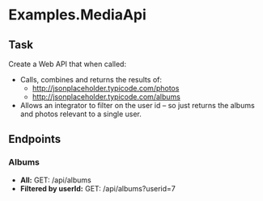 # Examples.MediaApi

## Task

Create a Web API that when called:
- Calls, combines and returns the results of:
  - http://jsonplaceholder.typicode.com/photos
  - http://jsonplaceholder.typicode.com/albums
- Allows an integrator to filter on the user id – so just returns the albums and photos relevant
to a single user.

## Endpoints

### Albums

- **All:** GET: /api/albums
- **Filtered by userId:** GET: /api/albums?userid=7
